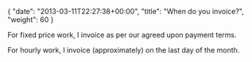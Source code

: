 {
   "date": "2013-03-11T22:27:38+00:00",
   "title": "When do you invoice?",
   "weight": 60
}

For fixed price work, I invoice as per our agreed upon payment terms.

For hourly work, I invoice (approximately) on the last day of the month.